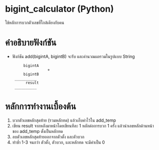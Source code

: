 # bigint_calculator (Python)
ใช้หลักการบวกตัวเลขที่ใกล้เคียงกับคน

# คำอธิบายฟังก์ชัน
- ฟังก์ชัน add(bigintA, bigintB) จะรับ และคำนวณผลรวมในรูปแบบ String

	       bigintA
		              +
	       bigintB
       __________
	        result
       __________

# หลักการทำงานเบื้องต้น
1. บวกตัวเลขหลักสุดท้าย (รวมหลักทด) แล้วเก็บค่าไว้ใน add_temp
2. เขียน result จากหลังมาหน้าโดยเขียนทีละ 1 หลักต่อการบวก 1 ครั้ง แล้วนำเลขหลักด้านหน้าของ add_temp ตั้งเป็นหลักทด
3. ลบตัวเลขหลักสุดท้ายออกจากตัวตั้ง และตัวบวก
4. ทำซ้ำ 1-3 จนกว่า ตัวตั้ง, ตัวบวก, และหลักทด จะมีค่าเป็น 0
